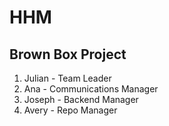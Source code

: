 # HHM
Brown Box Project
---
1. Julian - Team Leader
2. Ana - Communications Manager
3. Joseph - Backend Manager
4. Avery - Repo Manager
